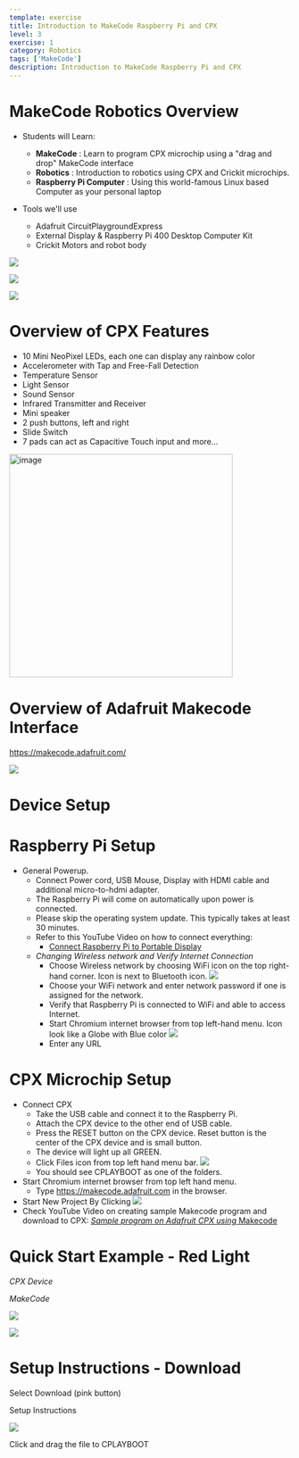 ```yaml
---
template: exercise
title: Introduction to MakeCode Raspberry Pi and CPX
level: 3
exercise: 1
category: Robotics
tags: ['MakeCode']
description: Introduction to MakeCode Raspberry Pi and CPX
---
```


# MakeCode Robotics Overview

- Students will Learn:

  - **MakeCode** : Learn to program CPX microchip using a "drag and drop" MakeCode interface
  - **Robotics** : Introduction to robotics using CPX and Crickit microchips.
  - **Raspberry Pi Computer** : Using this world\-famous Linux based Computer as your personal laptop

- Tools we'll use
  - Adafruit CircuitPlaygroundExpress
  - External Display & Raspberry Pi 400 Desktop Computer Kit
  - Crickit Motors and robot body

![](Lesson12.jpg)

![](Lesson14.jpg)

![](Lesson15.jpg)

# Overview of CPX Features

- 10 Mini NeoPixel LEDs, each one can display any rainbow color
- Accelerometer with Tap and Free\-Fall Detection
- Temperature Sensor
- Light Sensor
- Sound Sensor
- Infrared Transmitter and Receiver
- Mini speaker
- 2 push buttons, left and right
- Slide Switch
- 7 pads can act as Capacitive Touch input and more...

<img alt="image" src="Lesson16.jpg" width="400" />

# Overview of Adafruit Makecode Interface

https://makecode.adafruit.com/

![](Lesson17.png)

# Device Setup

# Raspberry Pi Setup

- General Powerup\.
  - Connect Power cord\, USB Mouse\, Display with HDMI cable and additional micro\-to\-hdmi adapter\.
  - The Raspberry Pi will come on automatically upon power is connected\.
  - Please skip the operating system update\. This typically takes at least 30 minutes\.
  - Refer to this YouTube Video on how to connect everything:
    - [Connect Raspberry Pi to Portable Display](https://youtu.be/J42xo_hkbhM)
  - _Changing Wireless network and Verify Internet Connection_
    - Choose Wireless network by choosing WiFi icon on the top right\-hand corner\. Icon is next to Bluetooth icon\. ![](Lesson18.png)
    - Choose your WiFi network and enter network password if one is assigned for the network\.
    - Verify that Raspberry Pi is connected to WiFi and able to access Internet\.
    - Start Chromium internet browser from top left\-hand menu\. Icon look like a Globe with Blue color ![](Lesson19.png)
    - Enter any URL

# CPX Microchip Setup

- Connect CPX
  - Take the USB cable and connect it to the Raspberry Pi\.
  - Attach the CPX device to the other end of USB cable\.
  - Press the RESET button on the CPX device\. Reset button is the center of the CPX device and is small button\.
  - The device will light up all GREEN\.
  - Click Files icon from top left hand menu bar\. ![](Lesson110.png)
  - You should see CPLAYBOOT as one of the folders\.
- Start Chromium internet browser from top left hand menu\.
  - Type [https://makecode\.adafruit\.com](https://makecode.adafruit.com/) in the browser\.
- Start New Project By Clicking ![](Lesson111.jpg)
- Check YouTube Video on creating sample Makecode program and download to CPX: _[Sample program on Adafruit CPX using ](https://youtu.be/DtwpVIRUKzg)_ [Makecode](https://youtu.be/DtwpVIRUKzg)

# Quick Start Example - Red Light

_CPX Device_

_MakeCode_

![](Lesson112.png)

![](Lesson113.png)

# Setup Instructions - Download

Select Download \(pink button\)

Setup Instructions

![](Lesson114.png)

Click and drag the file to CPLAYBOOT
